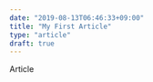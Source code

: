 ```yaml
---
date: "2019-08-13T06:46:33+09:00"
title: "My First Article"
type: "article"
draft: true
---
```


Article